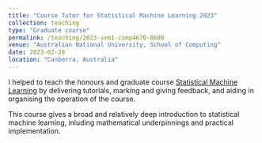 ```yaml
---
title: "Course Tutor for Statistical Machine Learning 2023"
collection: teaching
type: "Graduate course"
permalink: /teaching/2023-sem1-comp4670-8600
venue: "Australian National University, School of Computing"
date: 2023-02-20
location: "Canberra, Australia"
---
```


I helped to teach the honours and graduate course [Statistical Machine Learning](https://programsandcourses.anu.edu.au/2023/course/COMP8600) by delivering tutorials, marking and giving feedback, and aiding in organising the operation of the course.

This course gives a broad and relatively deep introduction to statistical machine learning, inluding mathematical underpinnings and practical implementation.